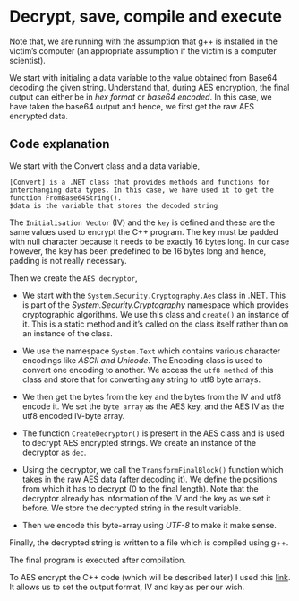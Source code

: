 # Decrypt, save, compile and execute  

Note that, we are running with the assumption that g++ is installed in the victim’s computer (an appropriate assumption if the victim is a computer scientist). 

We start with initialing a data variable to the value obtained from Base64 decoding the given string. Understand that, during AES encryption, the final output can either be in _hex format_ or _base64 encoded_. In this case, we have taken the base64 output and hence, we first get the raw AES encrypted data. 


Code explanation
--------------------------------------------------------------------------------------------------------------------------------------------------------------

We start with the Convert class and a data variable,
```
[Convert] is a .NET class that provides methods and functions for interchanging data types. In this case, we have used it to get the function FromBase64String(). 
$data is the variable that stores the decoded string
```

The `Initialisation Vector` (IV) and the `key` is defined and these are the same values used to encrypt the C++ program. The key must be padded with null character because it needs to be exactly 16 bytes long. In our case however, the key has been predefined to be 16 bytes long and hence, padding is not really necessary. 

Then we create the `AES decryptor`, 

-	We start with the `System.Security.Cryptography.Aes` class in .NET. This is part of the _System.Security.Cryptography_ namespace which provides cryptographic algorithms. We use this class and `create()` an instance of it. This is a static method and it’s called on the class itself rather than on an instance of the class. 

-	We use the namespace `System.Text` which contains various character encodings like _ASCII and Unicode_. The Encoding class is used to convert one encoding to another. We access the `utf8 method` of this class and store that for converting any string to utf8 byte arrays.

-	We then get the bytes from the key and the bytes from the IV and utf8 encode it. We set the `byte array` as the AES key, and the AES IV as the utf8 encoded IV-byte array. 

-	The function `CreateDecryptor()` is present in the AES class and is used to decrypt AES encrypted strings. We create an instance of the decryptor as `dec`.

-	Using the decryptor, we call the `TransformFinalBlock()` function which takes in the raw AES data (after decoding it). We define the positions from which it has to decrypt (0 to the final length). Note that the decryptor already has information of the IV and the key as we set it before. We store the decrypted string in the result variable.

-	Then we encode this byte-array using _UTF-8_ to make it make sense.

Finally, the decrypted string is written to a file which is compiled using g++. 

The final program is executed after compilation. 

To AES encrypt the C++ code (which will be described later) I used this [link](https://www.devglan.com/online-tools/aes-encryption-decryption). It allows us to set the output format, IV and key as per our wish. 
